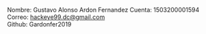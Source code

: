 
Nombre: Gustavo Alonso Ardon Fernandez
Cuenta: 1503200001594	
Correo: hackeye99.dc@gmail.com	
Github: Gardonfer2019